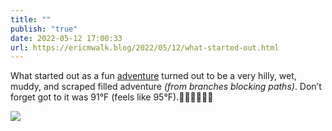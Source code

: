 ```yaml
---
title: ""
publish: "true"
date: 2022-05-12 17:00:33
url: https://ericmwalk.blog/2022/05/12/what-started-out.html
---
```


What started out as a fun [adventure](http://www.strava.com/activities/7132877830) turned out to be a very hilly, wet, muddy, and scraped filled adventure *(from branches blocking paths)*.  Don’t forget got to it was 91°F (feels like 95°F).🥵🤦‍♂️🏃🏻‍♂️


![](https://ericmwalk.blog/uploads/2022/9a5f1cfbf1.jpg)